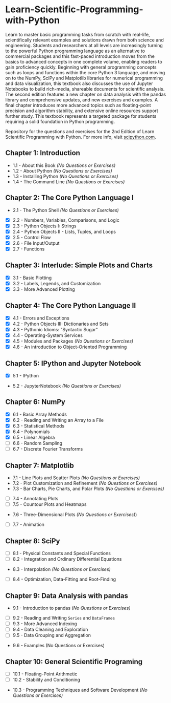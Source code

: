 # Learn-Scientific-Programming-with-Python

Learn to master basic programming tasks from scratch with real-life, scientifically relevant examples and solutions drawn from both science and engineering. Students and researchers at all levels are increasingly turning to the powerful Python programming language as an alternative to commercial packages and this fast-paced introduction moves from the basics to advanced concepts in one complete volume, enabling readers to gain proficiency quickly. Beginning with general programming concepts such as loops and functions within the core Python 3 language, and moving on to the NumPy, SciPy and Matplotlib libraries for numerical programming and data visualization, this textbook also discusses the use of Jupyter Notebooks to build rich-media, shareable documents for scientific analysis. The second edition features a new chapter on data analysis with the pandas library and comprehensive updates, and new exercises and examples. A final chapter introduces more advanced topics such as floating-point precision and algorithm stability, and extensive online resources support further study. This textbook represents a targeted package for students requiring a solid foundation in Python programming.

Repository for the questions and exercises for the 2nd Edition of Learn Scientific Programming with Python.
For more info, visit [scipython.com](https://scipython.com/).

## Chapter 1: Introduction

- 1.1 - About this Book _(No Questions or Exercises)_
- 1.2 - About Python _(No Questions or Exercises)_
- 1.3 - Installing Python _(No Questions or Exercises)_
- 1.4 - The Command Line _(No Questions or Exercises)_

## Chapter 2: The Core Python Language I

- 2.1 - The Python Shell _(No Questions or Exercises)_
- [x] 2.2 - Numbers, Variables, Comparisons, and Logic
- [x] 2.3 - Python Objects I: Strings
- [x] 2.4 - Python Objects II - Lists, Tuples, and Loops
- [x] 2.5 - Control Flow
- [x] 2.6 - File Input/Output
- [x] 2.7 - Functions

## Chapter 3: Interlude: Simple Plots and Charts

- [x] 3.1 - Basic Plotting
- [x] 3.2 - Labels, Legends, and Customization
- [x] 3.3 - More Advanced Plotting

## Chapter 4: The Core Python Language II

- [x] 4.1 - Errors and Exceptions
- [x] 4.2 - Python Objects III: Dictionaries and Sets
- [x] 4.3 - Pythonic Idioms: "Syntactic Sugar"
- [x] 4.4 - Operating-System Services
- [x] 4.5 - Modules and Packages _(No Questions or Exercises)_
- [x] 4.6 - An introduction to Object-Oriented Programming

## Chapter 5: IPython and Jupyter Notebook

- [x] 5.1 - IPython
- 5.2 - JupyterNotebook _(No Questions or Exercises)_

## Chapter 6: NumPy

- [x] 6.1 - Basic Array Methods
- [X] 6.2 - Reading and Writing an Array to a File
- [X] 6.3 - Statistical Methods
- [X] 6.4 - Polynomials
- [X] 6.5 - Linear Algebra
- [ ] 6.6 - Random Sampling
- [ ] 6.7 - Discrete Fourier Transforms

## Chapter 7: Matplotlib

- 7.1 - Line Plots and Scatter Plots _(No Questions or Exercises)_
- 7.2 - Plot Customization and Refinement _(No Questions or Exercises)_
- 7.3 - Bar Charts, Pie Charts, and Polar Plots _(No Questions or Exercises)_
- [ ] 7.4 - Annotating Plots
- [ ] 7.5 - Countour Plots and Heatmaps
- 7.6 - Three-Dimensional Plots _(No Questions or Exercises)_)
- [ ] 7.7 - Animation

## Chapter 8: SciPy

- [ ] 8.1 - Physical Constants and Special Functions
- [ ] 8.2 - Integration and Ordinary Differential Equations
- 8.3 - Interpolation _(No Questions or Exercises)_
- [ ] 8.4 - Optimization, Data-Fitting and Root-Finding

## Chapter 9: Data Analysis with pandas

- 9.1 - Introduction to pandas _(No Questions or Exercises)_
- [ ] 9.2 - Reading and Writing `Series` and `DataFrames`
- [ ] 9.3 - More Advanced Indexing
- [ ] 9.4 - Data Cleaning and Exploration
- [ ] 9.5 - Data Grouping and Aggregation
- 9.6 - Examples (No Questions or Exercises)

## Chapter 10: General Scientific Programing

- [ ] 10.1 - Floating-Point Arithmetic
- [ ] 10.2 - Stability and Conditioning
- 10.3 - Programming Techniques and Software Development _(No Questions or Exercises)_
